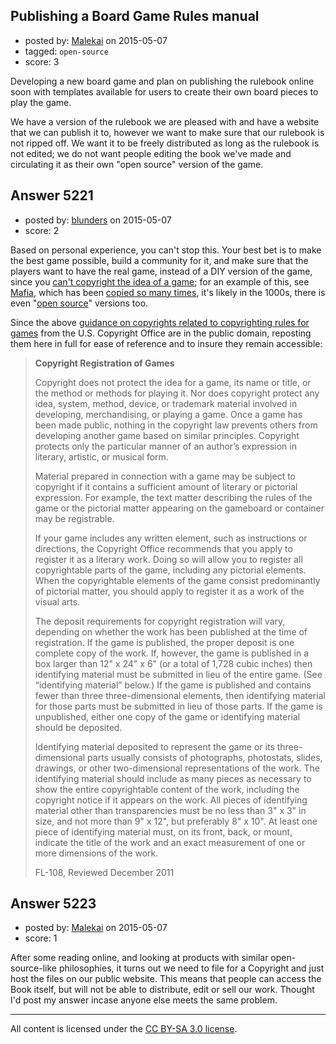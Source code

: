 ## Publishing a Board Game Rules manual

- posted by: [Malekai](https://stackexchange.com/users/5820495/malekai) on 2015-05-07
- tagged: `open-source`
- score: 3

Developing a new board game and plan on publishing the rulebook online soon with templates available for users to create their own board pieces to play the game.

We have a version of the rulebook we are pleased with and have a website that we can publish it to, however we want to make sure that our rulebook is not ripped off. We want it to be freely distributed as long as the rulebook is not edited; we do not want people editing the book we've made and circulating it as their own "open source" version of the game.


## Answer 5221

- posted by: [blunders](https://stackexchange.com/users/216182/blunders) on 2015-05-07
- score: 2

<p>Based on personal experience, you can't stop this. Your best bet is to make the best game possible, build a community for it, and make sure that the players want to have the real game, instead of a DIY version of the game, since you <a href="http://www.copyright.gov/fls/fl108.html" rel="nofollow">can't copyright the idea of a game</a>; for an example of this, see <a href="http://en.wikipedia.org/wiki/Mafia_%28party_game%29" rel="nofollow">Mafia</a>, which has been <a href="https://www.google.com/search?q=kickstarter%20mafia&amp;ie=utf-8&amp;oe=utf-8#q=kickstarter%20%28mafia%20OR%20werewolf%29" rel="nofollow">copied so many times</a>, it's likely in the 1000s, there is even "<a href="http://www.reddit.com/r/boardgames/comments/1yw0ya/i_created_some_print_and_play_werewolf_cards_and/" rel="nofollow">open source</a>" versions too.</p>

<p>Since the above <a href="http://www.copyright.gov/fls/fl108.html" rel="nofollow">guidance on copyrights related to copyrighting rules for games</a> from the U.S. Copyright Office are in the public domain, reposting them here in full for ease of reference and to insure they remain accessible:</p>

<blockquote>
  <p><strong>Copyright Registration of Games</strong></p>
  
  <p>Copyright does not protect the idea for a game, its name or title, or
  the method or methods for playing it. Nor does copyright protect any
  idea, system, method, device, or trademark material involved in
  developing, merchandising, or playing a game. Once a game has been
  made public, nothing in the copyright law prevents others from
  developing another game based on similar principles. Copyright
  protects only the particular manner of an author’s expression in
  literary, artistic, or musical form.</p>
  
  <p>Material prepared in connection with a game may be subject to
  copyright if it contains a sufficient amount of literary or pictorial
  expression. For example, the text matter describing the rules of the
  game or the pictorial matter appearing on the gameboard or container
  may be registrable.</p>
  
  <p>If your game includes any written element, such as instructions or
  directions, the Copyright Office recommends that you apply to register
  it as a literary work. Doing so will allow you to register all
  copyrightable parts of the game, including any pictorial elements.
  When the copyrightable elements of the game consist predominantly of
  pictorial matter, you should apply to register it as a work of the
  visual arts.</p>
  
  <p>The deposit requirements for copyright registration will vary,
  depending on whether the work has been published at the time of
  registration. If the game is published, the proper deposit is one
  complete copy of the work. If, however, the game is published in a box
  larger than 12" x 24" x 6" (or a total of 1,728 cubic inches) then
  identifying material must be submitted in lieu of the entire game.
  (See “identifying material” below.) If the game is published and
  contains fewer than three three-dimensional elements, then identifying
  material for those parts must be submitted in lieu of those parts. If
  the game is unpublished, either one copy of the game or identifying
  material should be deposited.</p>
  
  <p>Identifying material deposited to represent the game or its
  three-dimensional parts usually consists of photographs, photostats,
  slides, drawings, or other two-dimensional representations of the
  work. The identifying material should include as many pieces as
  necessary to show the entire copyrightable content of the work,
  including the copyright notice if it appears on the work. All pieces
  of identifying material other than transparencies must be no less than
  3" x 3" in size, and not more than 9" x 12", but preferably 8" x 10".
  At least one piece of identifying material must, on its front, back,
  or mount, indicate the title of the work and an exact measurement of
  one or more dimensions of the work.</p>
  
  <p>FL-108, Reviewed December 2011</p>
</blockquote>



## Answer 5223

- posted by: [Malekai](https://stackexchange.com/users/5820495/malekai) on 2015-05-07
- score: 1

After some reading online, and looking at products with similar open-source-like philosophies, it turns out we need to file for a Copyright and just host the files on our public website. This means that people can access the Book itself, but will not be able to distribute, edit or sell our work. Thought I'd post my answer incase anyone else meets the same problem.



---

All content is licensed under the [CC BY-SA 3.0 license](https://creativecommons.org/licenses/by-sa/3.0/).
